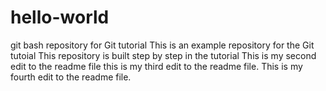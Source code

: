 # hello-world
git bash repository for Git tutorial
This is an example repository for the Git tutoial 
This repository is built step by step in the tutorial
This is my second edit to the readme file
this is my third edit to the readme file.
This is my fourth edit to the readme file.